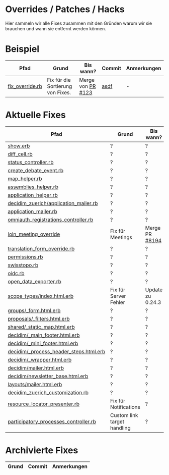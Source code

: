 # Overrides / Patches / Hacks
Hier sammeln wir alle Fixes zusammen mit den Gründen warum wir sie brauchen und wann sie entfernt werden können.

# Beispiel
| Pfad                                         | Grund                             | Bis wann?                                                | Commit                                                 | Anmerkungen |
| -------------------------------------------- | --------------------------------- | -------------------------------------------------------- | ------------------------------------------------------ | ----------- |
| [fix_override.rb](/pfad/zum/fix_override.rb) | Fix für die Sortierung von Fixes. | Merge von [PR #123](https://github.com/projekt/pull/123) | [asdf](https://github.com/company/project/commit/asdf) | -           |

# Aktuelle Fixes
| Pfad                                                                                                                  | Grund                 | Bis wann?                                                      | Commit                                                                                                | Anmerkungen        |
| --------------------------------------------------------------------------------------------------------------------- | --------------------- | -------------------------------------------------------------- | ----------------------------------------------------------------------------------------------------- | ------------------ |
| [show.erb](app/cells/decidim/follow_button/show.erb)                                                                  | ?                     | ?                                                              | ?                                                                                                     | -                  |
| [diff_cell.rb](app/cells/decidim_zuerich/diff_cell.rb)                                                                | ?                     | ?                                                              | ?                                                                                                     | -                  |
| [status_controller.rb](app/controllers/status_controller.rb)                                                          | ?                     | ?                                                              | ?                                                                                                     | -                  |
| [create_debate_event.rb](app/events/decidim_zuerich/debates/create_debate_event.rb)                                   | ?                     | ?                                                              | ?                                                                                                     | -                  |
| [map_helper.rb](app/helpers/decidim/geolocalizables/map_helper.rb)                                                    | ?                     | ?                                                              | ?                                                                                                     | -                  |
| [assemblies_helper.rb](app/helpers/decidim_zuerich/assemblies/assemblies_helper.rb)                                   | ?                     | ?                                                              | ?                                                                                                     | -                  |
| [application_helper.rb](app/helpers/application_helper.rb)                                                            | ?                     | ?                                                              | ?                                                                                                     | -                  |
| [decidim_zuerich/application_mailer.rb](app/mailers/decidim_zuerich/application_mailer.rb)                            | ?                     | ?                                                              | ?                                                                                                     | -                  |
| [application_mailer.rb](app/mailers/application_mailer.rb)                                                            | ?                     | ?                                                              | ?                                                                                                     | -                  |
| [omniauth_registrations_controller.rb](app/overrides/controllers/decidim/devise/omniauth_registrations_controller.rb) | ?                     | ?                                                              | ?                                                                                                     | -                  |
| [join_meeting_override](app/overrides/commands/decidim/meetings/join_meeting_override.rb)                             | Fix für Meetings      | Merge PR [#8194](https://github.com/decidim/decidim/pull/8194) | [#cd4c847](https://github.com/puzzle/decidim-zuerich/commit/cd4c847ce9f1af3baa2612e466f57b59aa425d15) | -                  |
| [translation_form_override.rb](app/overrides/forms/decidim/term_customizer/admin/translation_form_override.rb)        | ?                     | ?                                                              | ?                                                                                                     | -                  |
| [permissions.rb](app/permissions/decidim_zuerich/participatory_processes/permissions.rb)                              | ?                     | ?                                                              | ?                                                                                                     | -                  |
| [swisstopo.rb](app/provider/decidim/map/provider/dynamic_map/swisstopo.rb)                                            | ?                     | ?                                                              | ?                                                                                                     | -                  |
| [oidc.rb](app/provider/omni_auth/strategies/oidc.rb)                                                                  | ?                     | ?                                                              | ?                                                                                                     | -                  |
| [open_data_exporter.rb](app/services/decidim/open_data_exporter.rb)                                                   | ?                     | ?                                                              | ?                                                                                                     | -                  |
| [scope_types/index.html.erb](app/views/decidim/admin/scope_types/index.html.erb)                                      | Fix für Server Fehler | Update zu 0.24.3                                               | [b8221c](https://github.com/puzzle/decidim-zuerich/commits/b8221cd84035e84600dab5dae5434e75062643fc)? | Polymorphic Routes |
| [groups/_form.html.erb](app/views/decidim/groups/_form.html.erb)                                                      | ?                     | ?                                                              | ?                                                                                                     | -                  |
| [proposals/_filters.html.erb](app/views/decidim/proposals/proposals/_filters.html.erb)                                | ?                     | ?                                                              | ?                                                                                                     | -                  |
| [shared/_static_map.html.erb](app/views/decidim/shared/_static_map.html.erb)                                          | ?                     | ?                                                              | ?                                                                                                     | -                  |
| [decidim/_main_footer.html.erb](app/views/layouts/decidim/_main_footer.html.erb)                                      | ?                     | ?                                                              | ?                                                                                                     | -                  |
| [decidim/_mini_footer.html.erb](app/views/layouts/decidim/_mini_footer.html.erb)                                      | ?                     | ?                                                              | ?                                                                                                     | -                  |
| [decidim/_process_header_steps.html.erb](app/views/layouts/decidim/_process_header_steps.html.erb)                    | ?                     | ?                                                              | ?                                                                                                     | -                  |
| [decidim/_wrapper.html.erb](app/views/layouts/decidim/_wrapper.html.erb)                                              | ?                     | ?                                                              | ?                                                                                                     | -                  |
| [decidim/mailer.html.erb](app/views/layouts/decidim/mailer.html.erb)                                                  | ?                     | ?                                                              | ?                                                                                                     | -                  |
| [decidim/newsletter_base.html.erb](app/views/layouts/decidim/newsletter_base.html.erb)                                | ?                     | ?                                                              | ?                                                                                                     | -                  |
| [layouts/mailer.html.erb](app/views/layouts/mailer.html.erb)                                                          | ?                     | ?                                                              | ?                                                                                                     | -                  |
| [decidim_zuerich_customization.rb](config/initializers/decidim_zuerich_customization.rb)                              | ?                     | ?                                                              | ?                                                                                                     | -                  |
| [resource_locator_presenter.rb](app/presenters/decidim_zuerich/resource_locator_presenter.rb)                         | Fix für Notifications | ?                                                              | ?                                                                                                     | -                  |
| [participatory_processes_controller.rb](app/overrides/controllers/decidim/participatory_processes/admin/participatory_processes_controller_override.rb) | Custom link target handling  | ?                                                              | ?                                                                                                     | -                  |
# Archivierte Fixes
| Grund | Commit | Anmerkungen |
| ----- | ------ | ----------- |
